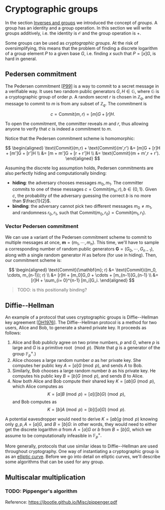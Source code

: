# Cryptographic groups

In the section [Inverses and groups](fields.md#inverses-and-groups) we introduced the
concept of *groups*. A group has an identity and a group operation. In this section we
will write groups additively, i.e. the identity is $\mathcal{O}$ and the group operation
is $+$.

Some groups can be used as *cryptographic groups*. At the risk of oversimplifying, this
means that the problem of finding a discrete logarithm of a group element $P$ to a given
base $G$, i.e. finding $x$ such that $P = [x] G$, is hard in general.

## Pedersen commitment
The Pedersen commitment [[P99]] is a way to commit to a secret message in a verifiable
way. It uses two random public generators $G, H \in \mathbb{G},$ where $\mathbb{G}$ is a
cryptographic group of order $p$. A random secret $r$ is chosen in $\mathbb{Z}_q$, and the
message to commit to $m$ is from any subset of $\mathbb{Z}_q$. The commitment is 

$$c = \text{Commit}(m,r)=[m]G + [r]H.$$ 

To open the commitment, the committer reveals $m$ and $r,$ thus allowing anyone to verify
that $c$ is indeed a commitment to $m.$

[P99]: https://link.springer.com/content/pdf/10.1007%2F3-540-46766-1_9.pdf#page=3

Notice that the Pedersen commitment scheme is homomorphic:

$$
\begin{aligned}
\text{Commit}(m,r) + \text{Commit}(m',r') &= [m]G + [r]H + [m']G + [r']H \\
&= [m + m']G + [r + r']H \\
&= \text{Commit}(m + m',r + r').
\end{aligned}
$$

Assuming the discrete log assumption holds, Pedersen commitments are also perfectly hiding
and computationally binding:

* **hiding**: the adversary chooses messages $m_0, m_1.$ The committer commits to one of
  these messages $c = \text{Commit}(m_b;r), b \in \{0,1\}.$ Given $c,$ the probability of
  the adversary guessing the correct $b$ is no more than $\frac{1}{2}$.
* **binding**: the adversary cannot pick two different messages $m_0 \neq m_1,$ and
  randomness $r_0, r_1,$ such that $\text{Commit}(m_0,r_0) = \text{Commit}(m_1,r_1).$

### Vector Pedersen commitment
We can use a variant of the Pedersen commitment scheme to commit to multiple messages at
once, $\mathbf{m} = (m_1, \cdots, m_n)$. This time, we'll have to sample a corresponding
number of random public generators $\mathbf{G} = (G_0, \cdots, G_{n-1}),$ along with a
single random generator $H$ as before (for use in hiding). Then, our commitment scheme is:

$$
\begin{aligned}
\text{Commit}(\mathbf{m}; r) &= \text{Commit}((m_0, \cdots, m_{n-1}); r) \\
&= [r]H + [m_0]G_0 + \cdots + [m_{n-1}]G_{n-1} \\
&= [r]H + \sum_{i= 0}^{n-1} [m_i]G_i.
\end{aligned}
$$

> TODO: is this positionally binding?

## Diffie--Hellman

An example of a protocol that uses cryptographic groups is Diffie--Hellman key agreement
[[DH1976]]. The Diffie--Hellman protocol is a method for two users, Alice and Bob, to
generate a shared private key. It proceeds as follows:

1. Alice and Bob publicly agree on two prime numbers, $p$ and $G,$ where $p$ is large and
   $G$ is a primitive root $\pmod p.$ (Note that $g$ is a generator of the group
   $\mathbb{F}_p^\times.$)
2. Alice chooses a large random number $a$ as her private key. She computes her public key
   $A = [a]G \pmod p,$ and sends $A$ to Bob.
3. Similarly, Bob chooses a large random number $b$ as his private key. He computes his
   public key $B = [b]G \pmod p,$ and sends $B$ to Alice.
4. Now both Alice and Bob compute their shared key $K = [ab]G \pmod p,$ which Alice
   computes as
   $$K = [a]B \pmod p = [a]([b]G) \pmod p,$$
   and Bob computes as
   $$K = [b]A \pmod p = [b]([a]G) \pmod p.$$

[DH1976]: https://ee.stanford.edu/~hellman/publications/24.pdf

A potential eavesdropper would need to derive $K = [ab]g \pmod p$ knowing only
$g, p, A = [a]G,$ and $B = [b]G$: in other words, they would need to either get the
discrete logarithm $a$ from $A = [a]G$ or $b$ from $B = [b]G,$ which we assume to be
computationally infeasible in $\mathbb{F}_p^\times.$

More generally, protocols that use similar ideas to Diffie--Hellman are used throughout
cryptography. One way of instantiating a cryptographic group is as an
[elliptic curve](curves.md). Before we go into detail on elliptic curves, we'll describe
some algorithms that can be used for any group.

## Multiscalar multiplication

### TODO: Pippenger's algorithm
Reference: https://jbootle.github.io/Misc/pippenger.pdf
